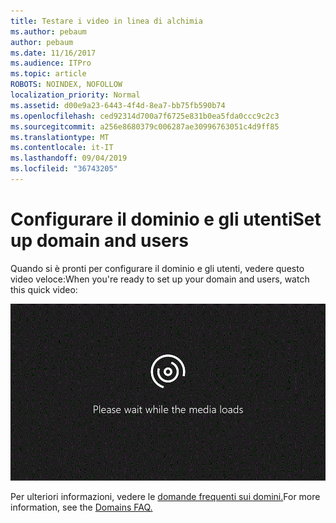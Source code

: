 ```yaml
---
title: Testare i video in linea di alchimia
ms.author: pebaum
author: pebaum
ms.date: 11/16/2017
ms.audience: ITPro
ms.topic: article
ROBOTS: NOINDEX, NOFOLLOW
localization_priority: Normal
ms.assetid: d00e9a23-6443-4f4d-8ea7-bb75fb590b74
ms.openlocfilehash: ced92314d700a7f6725e831b0ea5fda0ccc9c2c3
ms.sourcegitcommit: a256e8680379c006287ae30996763051c4d9ff85
ms.translationtype: MT
ms.contentlocale: it-IT
ms.lasthandoff: 09/04/2019
ms.locfileid: "36743205"
---
```

# <a name="set-up-domain-and-users"></a><span data-ttu-id="e2845-102">Configurare il dominio e gli utenti</span><span class="sxs-lookup"><span data-stu-id="e2845-102">Set up domain and users</span></span>

<span data-ttu-id="e2845-103">Quando si è pronti per configurare il dominio e gli utenti, vedere questo video veloce:</span><span class="sxs-lookup"><span data-stu-id="e2845-103">When you're ready to set up your domain and users, watch this quick video:</span></span>
  
![Il browser non supporta il video.](media/MSN_Video_Widget.gif)
  
<span data-ttu-id="e2845-106">Per ulteriori informazioni, vedere le [domande frequenti sui domini.](https://docs.microsoft.com/office365/admin/setup/domains-faq)</span><span class="sxs-lookup"><span data-stu-id="e2845-106">For more information, see the [Domains FAQ.](https://docs.microsoft.com/office365/admin/setup/domains-faq)</span></span>
  

